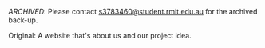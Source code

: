 *ARCHIVED*: Please contact s3783460@student.rmit.edu.au for the archived back-up.

Original: A website that's about us and our project idea.

